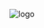 ![logo](https://user-images.githubusercontent.com/57983458/146548264-4b1d015b-f8d7-4089-843d-8848f1471fb2.png)
